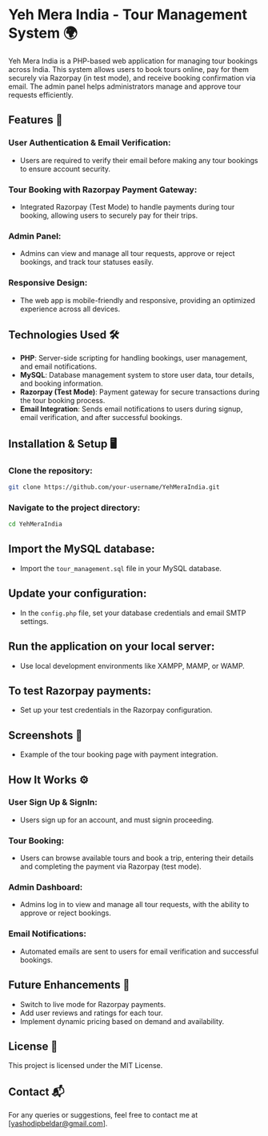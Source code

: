 # Yeh Mera India - Tour Management System 🌍

Yeh Mera India is a PHP-based web application for managing tour bookings across India. This system allows users to book tours online, pay for them securely via Razorpay (in test mode), and receive booking confirmation via email. The admin panel helps administrators manage and approve tour requests efficiently.

## Features 🚀

### User Authentication & Email Verification:
- Users are required to verify their email before making any tour bookings to ensure account security.

### Tour Booking with Razorpay Payment Gateway:
- Integrated Razorpay (Test Mode) to handle payments during tour booking, allowing users to securely pay for their trips.

### Admin Panel:
- Admins can view and manage all tour requests, approve or reject bookings, and track tour statuses easily.

### Responsive Design:
- The web app is mobile-friendly and responsive, providing an optimized experience across all devices.

## Technologies Used 🛠️

- **PHP**: Server-side scripting for handling bookings, user management, and email notifications.
- **MySQL**: Database management system to store user data, tour details, and booking information.
- **Razorpay (Test Mode)**: Payment gateway for secure transactions during the tour booking process.
- **Email Integration**: Sends email notifications to users during signup, email verification, and after successful bookings.

## Installation & Setup 🖥️

### Clone the repository:
```bash
git clone https://github.com/your-username/YehMeraIndia.git
```

### Navigate to the project directory: 
```bash
cd YehMeraIndia
```

## Import the MySQL database:
- Import the `tour_management.sql` file in your MySQL database.

## Update your configuration:
- In the `config.php` file, set your database credentials and email SMTP settings.

## Run the application on your local server:
- Use local development environments like XAMPP, MAMP, or WAMP.

## To test Razorpay payments:
- Set up your test credentials in the Razorpay configuration.

## Screenshots 📸
- Example of the tour booking page with payment integration.

## How It Works ⚙️

### User Sign Up & SignIn:
- Users sign up for an account, and must signin proceeding.

### Tour Booking:
- Users can browse available tours and book a trip, entering their details and completing the payment via Razorpay (test mode).

### Admin Dashboard:
- Admins log in to view and manage all tour requests, with the ability to approve or reject bookings.

### Email Notifications:
- Automated emails are sent to users for email verification and successful bookings.

## Future Enhancements 🔮
- Switch to live mode for Razorpay payments.
- Add user reviews and ratings for each tour.
- Implement dynamic pricing based on demand and availability.

## License 📄
This project is licensed under the MIT License.

## Contact 📬
For any queries or suggestions, feel free to contact me at [yashodipbeldar@gmail.com].

